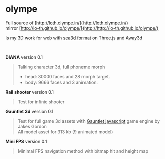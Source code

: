 olympe
======

Full source of [http://loth.olympe.in/](http://loth.olympe.in/)<br>
mirror [http://lo-th.github.io/olympe/](http://http://lo-th.github.io/olympe/)

Is my 3D work for web with [sea3d format](href='https://code.google.com/p/sea3d/) on Three.js and Away3d

<br>


**DIANA** version 0.1
> Talking character 3d, full phoneme morph<br>
> - head: 30000 faces and 28 morph target.<br>
> - body: 9666 faces and 3 animation.<br>

**Rail shooter** version 0.1 
> Test for infinie shooter<br>

**Gauntlet 3d** version 0.1 
> Test for full game 3d assets with [Gauntlet javascript](http://https://github.com/jakesgordon/javascript-gauntlet/) game engine by Jakes Gordon<br>
All model asset for 313 kb (9 animated model)

**Mini FPS** version 0.1 
> Minimal FPS navigation method with bitmap hit and height map<br>




